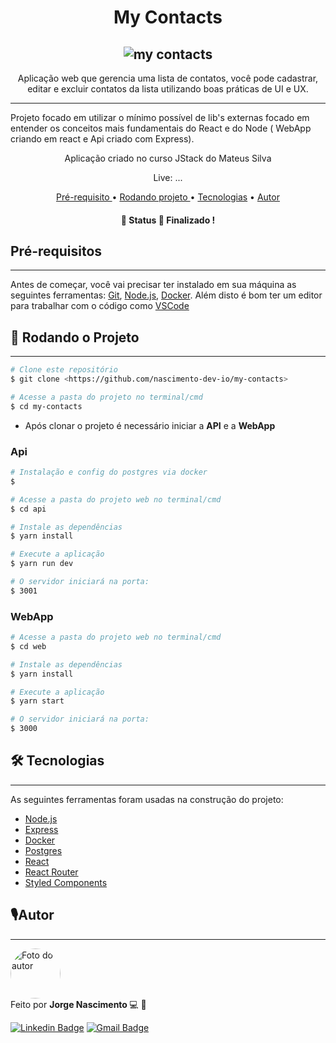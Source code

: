 <h1 align="center">  My Contacts </h1>

<h2 align="center">
<img alt="my contacts" title="contacts" src="https://firebasestorage.googleapis.com/v0/b/web-apps-4659f.appspot.com/o/my-contacts.gif?alt=media&token=99b3c69e-9888-4908-a1e1-31d61d04b12e" />

</h2>

<p align="center">
  Aplicação web que gerencia uma lista de contatos, você pode cadastrar, editar e excluir contatos da lista utilizando boas práticas de UI e UX.

---

Projeto focado em utilizar o mínimo possível de lib's externas focado em entender os conceitos mais fundamentais do React e do Node ( WebApp criando em react e Api criado com Express).

</p>

  <p align ="center"> Aplicação criado no curso JStack do Mateus Silva </p>

  <p align="center">Live: ...<p>

<p align = "center">
  <a href="#pre"> Pré-requisito </a> •
  <a href="#rodando"> Rodando projeto </a> •
  <a href="#tecnologia">Tecnologias</a> •
  <a href="#autor"> Autor </a>
</p>

<h4 align="center">
	🚧 Status 🚀 Finalizado !
</h4>

<h2 id="pre"> Pré-requisitos </h2>

---

Antes de começar, você vai precisar ter instalado em sua máquina as seguintes ferramentas:
[Git](https://git-scm.com), [Node.js](https://nodejs.org/en/), [Docker](https://docs.docker.com/engine/install/ubuntu/).
Além disto é bom ter um editor para trabalhar com o código como [VSCode](https://code.visualstudio.com/)

 <h2 id="rodando">🎲 Rodando o Projeto </h2>

---

```bash
# Clone este repositório
$ git clone <https://github.com/nascimento-dev-io/my-contacts>

# Acesse a pasta do projeto no terminal/cmd
$ cd my-contacts
```

- Após clonar o projeto é necessário iniciar a **API** e a **WebApp**

### Api

```bash
# Instalação e config do postgres via docker
$

# Acesse a pasta do projeto web no terminal/cmd
$ cd api

# Instale as dependências
$ yarn install

# Execute a aplicação
$ yarn run dev

# O servidor iniciará na porta:
$ 3001
```

### WebApp

```bash
# Acesse a pasta do projeto web no terminal/cmd
$ cd web

# Instale as dependências
$ yarn install

# Execute a aplicação
$ yarn start

# O servidor iniciará na porta:
$ 3000
```

<h2 id="tecnologia">🛠 Tecnologias</h2>

---

As seguintes ferramentas foram usadas na construção do projeto:

- [Node.js](https://nodejs.org/en/)
- [Express](https://expressjs.com/pt-br/)
- [Docker](https://docs.docker.com/)
- [Postgres](https://www.postgresql.org/)
- [React](https://pt-br.reactjs.org/)
- [React Router](https://reactrouter.com/web/guides/quick-start)
- [Styled Components](https://styled-components.com/)

<h2 id="autor"> 🎙Autor</h2>

---

 <img  width="80px;" height="80px;" style="border-radius:50px;" src="https://firebasestorage.googleapis.com/v0/b/web-apps-4659f.appspot.com/o/perfil.jpg?alt=media&token=6d0c250c-8d06-44aa-b895-64f89d655962"  alt="Foto do autor"/>
 <br />
Feito por <strong> Jorge Nascimento </strong> 💻 🚀

[![Linkedin Badge](https://img.shields.io/badge/-nascimento.dev.io-blue?style=flat-square&logo=Linkedin&logoColor=white&link=https://www.linkedin.com/in/jorge-nascimento-a465511ab/)](https://www.linkedin.com/in/jorge-nascimento-a465511ab/)
[![Gmail Badge](https://img.shields.io/badge/-nascimento.dev.io-c14438?style=flat-square&logo=Gmail&logoColor=white&link=mailto:nascimento.dev.io@gmail.com)](mailto:nascimento.dev.io@gmail.com)
